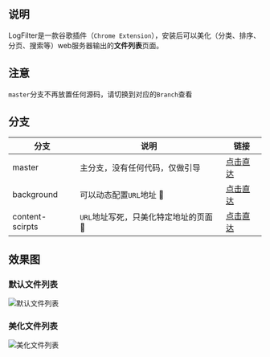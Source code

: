 ## 说明
LogFilter是一款谷歌插件（`Chrome Extension`），安装后可以美化（分类、排序、分页、搜索等）web服务器输出的**文件列表**页面。

## 注意
`master`分支不再放置任何源码，请切换到对应的`Branch`查看

## 分支
| 分支 | 说明 | 链接 |
| ------ | ------ | ------ |
| master | 主分支，没有任何代码，仅做引导 | [点击直达](https://github.com/oppoic/LogFilter/tree/master) |
| background | 可以动态配置`URL`地址 :turtle: | [点击直达](https://github.com/oppoic/LogFilter/tree/background) |
| content-scirpts | `URL`地址写死，只美化特定地址的页面 :leaves: | [点击直达](https://github.com/oppoic/LogFilter/tree/content-scripts) |

## 效果图
### 默认文件列表
![默认文件列表](https://github.com/oppoic/LogFilter/blob/master/pic/list-origin.png)
### 美化文件列表
![美化文件列表](https://github.com/oppoic/LogFilter/blob/master/pic/list-format.png)